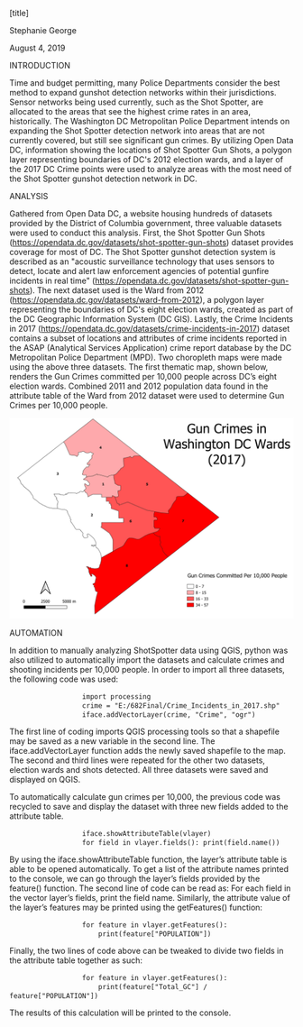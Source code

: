 [title]

Stephanie George

August 4, 2019


INTRODUCTION

Time and budget permitting, many Police Departments consider the best method to expand gunshot detection networks within their jurisdictions. Sensor networks being used currently, such as the Shot Spotter, are allocated to the areas that see the highest crime rates in an area, historically. 
The Washington DC Metropolitan Police Department intends on expanding the Shot Spotter detection network into areas that are not currently covered, but still see significant gun crimes. By utilizing Open Data DC, information showing the locations of Shot Spotter Gun Shots, a polygon layer representing boundaries of DC's 2012 election wards, and a layer of the 2017 DC Crime points were used to analyze areas with the most need of the Shot Spotter gunshot detection network in DC. 


ANALYSIS

Gathered from Open Data DC, a website housing hundreds of datasets provided by the District of Columbia government, three valuable datasets were used to conduct this analysis. First, the Shot Spotter Gun Shots (https://opendata.dc.gov/datasets/shot-spotter-gun-shots)
dataset provides coverage for most of DC. The Shot Spotter gunshot detection system is described as an "acoustic surveillance technology that uses sensors to detect, locate and alert law enforcement agencies of potential gunfire incidents in real time" (https://opendata.dc.gov/datasets/shot-spotter-gun-shots). The next dataset used is the Ward from 2012 (https://opendata.dc.gov/datasets/ward-from-2012), a polygon layer representing the boundaries of DC's eight election wards, created as part of the DC Geographic Information System (DC GIS). Lastly, the Crime Incidents in 2017 (https://opendata.dc.gov/datasets/crime-incidents-in-2017) dataset contains a subset of locations and attributes of crime incidents reported in the ASAP (Analytical Services Application) crime report database by the DC Metropolitan Police Department (MPD). 
Two choropleth maps were made using the above three datasets. The first thematic map, shown below, renders the Gun Crimes committed per 10,000 people across DC’s eight election wards. Combined 2011 and 2012 population data found in the attribute table of the Ward from 2012 dataset were used to determine Gun Crimes per 10,000 people.  

![](GunCrimes_Map.jpg)

AUTOMATION

In addition to manually analyzing ShotSpotter data using QGIS, python was also utilized to automatically import the datasets and calculate crimes and shooting incidents per 10,000 people. In order to import all three datasets, the following code was used:

                      import processing
                      crime = "E:/682Final/Crime_Incidents_in_2017.shp"
                      iface.addVectorLayer(crime, "Crime", "ogr")
                      
The first line of coding imports QGIS processing tools so that a shapefile may be saved as a new variable in the second line. The iface.addVectorLayer function adds the newly saved shapefile to the map. The second and third lines were repeated for the other two datasets, election wards and shots detected. All three datasets were saved and displayed on QGIS.


To automatically calculate gun crimes per 10,000, the previous code was recycled to save and display the dataset with three new fields added to the attribute table. 

                      iface.showAttributeTable(vlayer)
                      for field in vlayer.fields(): print(field.name())
                      
By using the iface.showAttributeTable function, the layer’s attribute table is able to be opened automatically. To get a list of the attribute names printed to the console, we can go through the layer’s fields provided by the feature() function. The second line of code can be read as: For each field in the vector layer’s fields, print the field name. Similarly, the attribute value of the layer’s features may be printed using the getFeatures() function:

                      for feature in vlayer.getFeatures(): 
                          print(feature["POPULATION"])
                          
Finally, the two lines of code above can be tweaked to divide two fields in the attribute table together as such:

                      for feature in vlayer.getFeatures():
                          print(feature["Total_GC"] / feature["POPULATION"])

The results of this calculation will be printed to the console. 





